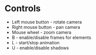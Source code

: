 # Controls

* Left mouse button - rotate camera
* Right mouse button - pan camera
* Mouse wheel - zoom camera
* B - enable/disable frames for elements
* L - start/stop animation
* U - enable/disable shadows
